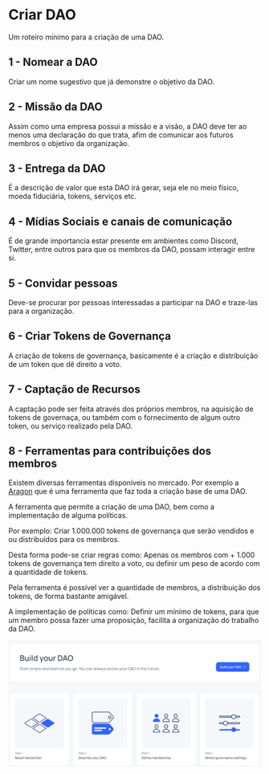 # Criar DAO

Um roteiro mínimo para a criação de uma DAO.

## 1 - Nomear a DAO

Criar um nome sugestivo que já demonstre o objetivo da DAO.

## 2 - Missão da DAO

Assim como uma empresa possui a missão e a visão, a DAO deve ter ao menos uma declaração do que trata, afim de comunicar aos futuros membros o objetivo da organização.

## 3 - Entrega da DAO

É a descrição de valor que esta DAO irá gerar, seja ele no meio físico, moeda fiduciária, tokens, serviços etc.

## 4 - Mídias Sociais e canais de comunicação

É de grande importancia estar presente em ambientes como Discord, Twitter, entre outros para que os membros da DAO, possam interagir entre si.

## 5 - Convidar pessoas

Deve-se procurar por pessoas interessadas a participar na DAO e traze-las para a organização.

## 6 - Criar Tokens de Governança

A criação de tokens de governança, basicamente é a criação e distribuição de um token que dê direito a voto.

## 7 - Captação de Recursos

A captação pode ser feita através dos próprios membros, na aquisição de tokens de governaça, ou também com o fornecimento de algum outro token, ou serviço realizado pela DAO.

## 8 - Ferramentas para contribuições dos membros

Existem diversas ferramentas disponíveis no mercado. Por exemplo a [Aragon](https://app.aragon.org/) que é uma ferramenta que faz toda a criação base de uma DAO.

A ferramenta que permite a criação de uma DAO, bem como a implementação de alguma políticas.

Por exemplo: Criar 1.000.000 tokens de governança que serão vendidos e ou distribuídos para os membros.

Desta forma pode-se criar regras como: Apenas os membros com + 1.000 tokens de governança tem direito a voto, ou definir um peso de acordo com a quantidade de tokens.

Pela ferramenta é possível ver a quantidade de membros, a distribuição dos tokens, de forma bastante amigável.

A implementação de políticas como: Definir um mínimo de tokens, para que um membro possa fazer uma proposição, facilita a organização do trabalho da DAO.

![Aragon](./imagens/aragon.org.png)